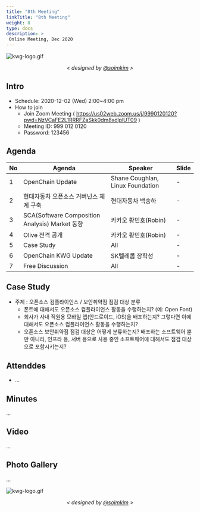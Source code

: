 ```yaml
---
title: "8th Meeting"
linkTitle: "8th Meeting"
weight: 8
type: docs
description: >
 Online Meeting, Dec 2020
---
```

<!-- <img src="OpenChain-KWG-7th-1.png" width="90%"> -->

![kwg-logo.gif](openchain-xmas-2.gif)
_<center> < designed by [@soimkim](https://github.com/soimkim) > </center>_

## Intro

* Schedule: 2020-12-02 (Wed) 2:00~4:00 pm
* How to join
  - Join Zoom Meeting ( https://us02web.zoom.us/j/9990120120?pwd=NzVCaFE2L1RRRFZaSkk0dm8xdlplUT09 )
  - Meeting ID: 999 012 0120
  - Password: 123456

## Agenda

| No | Agenda           | Speaker | Slide |
|----|-----------------|------|------|
| 1  | OpenChain Update  | 	Shane Coughlan, Linux Foundation | - |
| 2  | 현대자동차 오픈소스 거버넌스 체계 구축 | 현대자동차 백송하 |  - | 
| 3  | SCA(Software Composition Analysis)  Market 동향 | 카카오 황민호(Robin) | - | 
| 4  | Olive 전격 공개 | 카카오 황민호(Robin) | - | 
| 5  | Case Study | All | - |
| 6  | OpenChain KWG Update | SK텔레콤 장학성 | -|
| 7  | Free Discussion | All | - |

## Case Study
* 주제 : 오픈소스 컴플라이언스 / 보안취약점 점검 대상 분류
   - 폰트에 대해서도 오픈소스 컴플라이언스 활동을 수행하는지? (예: Open Font)
   - 회사가 사내 직원용 모바일 앱(안드로이드, iOS)을 배포하는지? 그렇다면 이에 대해서도 오픈소스 컴플라이언스 활동을 수행하는지? 
   - 오픈소스 보안취약점 점검 대상은 어떻게 분류하는지? 배포하는 소프트웨어 뿐만 아니라, 인프라 용, 서버 용으로 사용 중인 소프트웨어에 대해서도 점검 대상으로 포함시키는지?

## Attenddes
* ...


## Minutes
...


## Video
...


## Photo Gallery
...


![kwg-logo.gif](openchain-xmas.gif)
_<center> < designed by [@soimkim](https://github.com/soimkim) > </center>_
